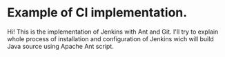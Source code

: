 # Example of CI implementation.


Hi! This is the implementation of Jenkins with Ant and Git. I'll try to explain whole process of installation and configuration of Jenkins wich will build Java source using Apache Ant script.
